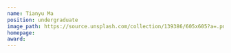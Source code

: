 ```yaml
---
name: Tianyu Ma
position: undergraduate
image_path: https://source.unsplash.com/collection/139386/605x605?a=.png
homepage: 
award: 
---
```

